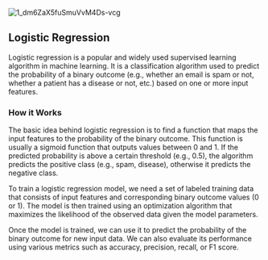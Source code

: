 ![1_dm6ZaX5fuSmuVvM4Ds-vcg](https://user-images.githubusercontent.com/63750425/236152110-947d4577-5942-4eb8-8a01-b0a6013bf0d4.jpg)
## Logistic Regression
Logistic regression is a popular and widely used supervised learning algorithm in machine learning. It is a classification algorithm used to predict the probability of a binary outcome (e.g., whether an email is spam or not, whether a patient has a disease or not, etc.) based on one or more input features.

### How it Works
The basic idea behind logistic regression is to find a function that maps the input features to the probability of the binary outcome. This function is usually a sigmoid function that outputs values between 0 and 1. If the predicted probability is above a certain threshold (e.g., 0.5), the algorithm predicts the positive class (e.g., spam, disease), otherwise it predicts the negative class.

To train a logistic regression model, we need a set of labeled training data that consists of input features and corresponding binary outcome values (0 or 1). The model is then trained using an optimization algorithm that maximizes the likelihood of the observed data given the model parameters.

Once the model is trained, we can use it to predict the probability of the binary outcome for new input data. We can also evaluate its performance using various metrics such as accuracy, precision, recall, or F1 score.
